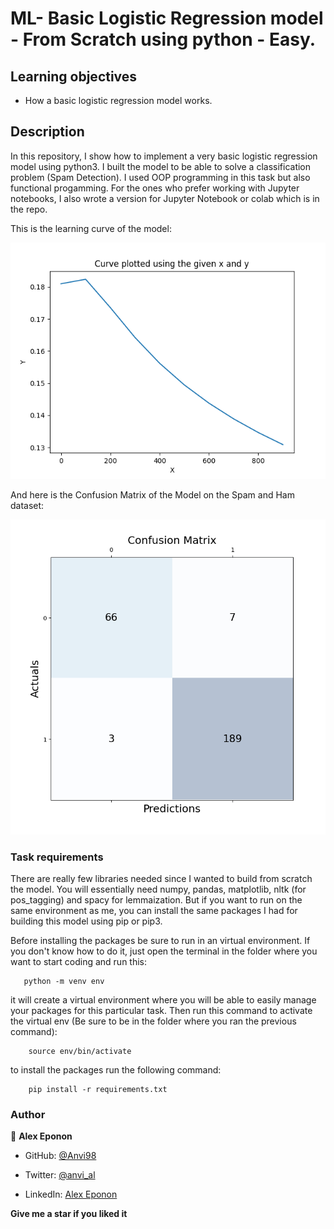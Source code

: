 # ML- Basic Logistic Regression model - From Scratch using python - Easy.

## Learning objectives

- How a basic logistic regression model works.


## Description

In this repository, I show how to implement a very basic logistic regression model using python3. I built the model to be able to solve a classification problem (Spam Detection). I used OOP programming in this task but also functional progamming. For the ones who prefer working with Jupyter notebooks, I also wrote a version for Jupyter Notebook or colab which is in the repo.


This is the learning curve of the model:

![screen](learningCurve.png)

And here is the Confusion Matrix of the Model on the Spam and Ham dataset:

![screen](confusionMatrix.png)


### Task requirements

There are really few libraries needed since I wanted to build from scratch the model. You will essentially need numpy, pandas, matplotlib, nltk (for pos_tagging) and spacy for lemmaization. But if you want to run on the same environment as me, you can install the same packages I had for building this model using pip or pip3.

Before installing the packages be sure to run in an virtual environment. If you don't know how to do it, just open the terminal in the folder where you want to start coding and run this:

```
   python -m venv env
```


it will create a virtual environment where you will be able to easily manage your packages for this particular task. Then run this  command to activate the virtual env (Be sure to be in the folder where you ran the previous command):

```
    source env/bin/activate
``` 

to install the packages run the following command:


```
    pip install -r requirements.txt
```

### Author

👤 **Alex Eponon**
​
- GitHub: [@Anvi98](https://github.com/Anvi98)

- Twitter: [@anvi_al](https://twitter.com/anvi_al)

- LinkedIn: [Alex Eponon](https://www.linkedin.com/in/anvi-alex-eponon/)

**Give me a star if you liked it**
